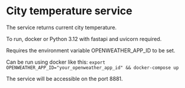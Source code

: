 # City temperature service
The service returns current city temperature.

To run, docker or Python 3.12 with fastapi and uvicorn required.

Requires the environment variable OPENWEATHER_APP_ID to be set.

Can be run using docker like this: `export OPENWEATHER_APP_ID="your_openweather_app_id" && docker-compose up`

The service will be accessible on the port 8881.